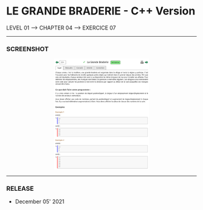 # LE GRANDE BRADERIE - C++ Version
LEVEL 01 --> CHAPTER 04 --> EXERCICE 07

---
### **SCREENSHOT**

<div align="center">
    <img
        src="https://github.com/Ayckinn/CPP/blob/main/FRANCE_IOI/LEVEL_01/Chapter_04/07_grande_braderie/braderie.png"
        alt="DEMO"
        style="width:50%">
</div>

---
### **RELEASE**

- December 05' 2021